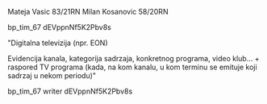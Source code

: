 Mateja Vasic 83/21RN 
Milan Kosanovic 58/20RN


bp_tim_67	dEVppnNf5K2Pbv8s	

"Digitalna televizija (npr. EON)

Evidencija kanala, kategorija sadrzaja, konkretnog programa, video klub... + raspored TV programa (kada, na kom kanalu, u kom terminu se emituje koji sadrzaj u nekom periodu)"


bp_tim_67	writer	dEVppnNf5K2Pbv8s
